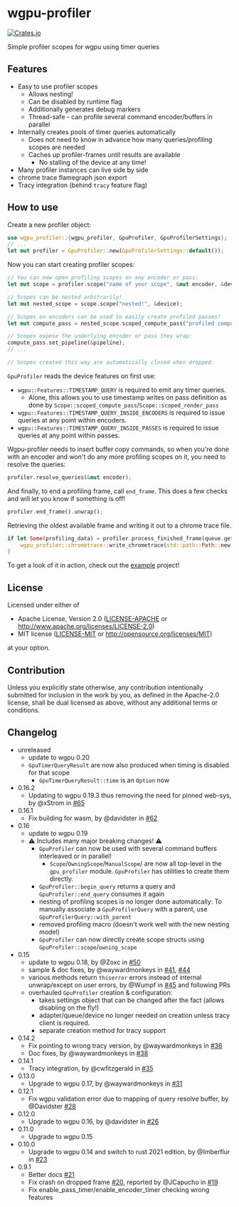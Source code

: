 # wgpu-profiler
[![Crates.io](https://img.shields.io/crates/v/wgpu-profiler.svg)](https://crates.io/crates/wgpu-profiler)

Simple profiler scopes for wgpu using timer queries

## Features

* Easy to use profiler scopes
  * Allows nesting!
  * Can be disabled by runtime flag
  * Additionally generates debug markers 
  * Thread-safe - can profile several command encoder/buffers in parallel
* Internally creates pools of timer queries automatically
  * Does not need to know in advance how many queries/profiling scopes are needed
  * Caches up profiler-frames until results are available
    * No stalling of the device at any time!
* Many profiler instances can live side by side
* chrome trace flamegraph json export
* Tracy integration (behind `tracy` feature flag)

## How to use

Create a new profiler object:
```rust
use wgpu_profiler::{wgpu_profiler, GpuProfiler, GpuProfilerSettings};
// ...
let mut profiler = GpuProfiler::new(GpuProfilerSettings::default());
```

Now you can start creating profiler scopes:
```rust
// You can now open profiling scopes on any encoder or pass:
let mut scope = profiler.scope("name of your scope", &mut encoder, &device);

// Scopes can be nested arbitrarily!
let mut nested_scope = scope.scope("nested!", &device);

// Scopes on encoders can be used to easily create profiled passes!
let mut compute_pass = nested_scope.scoped_compute_pass("profiled compute", &device);

// Scopes expose the underlying encoder or pass they wrap:
compute_pass.set_pipeline(&pipeline);
// ...

// Scopes created this way are automatically closed when dropped.
```

`GpuProfiler` reads the device features on first use:

* `wgpu::Features::TIMESTAMP_QUERY` is required to emit any timer queries.
  * Alone, this allows you to use timestamp writes on pass definition as done by `Scope::scoped_compute_pass`/`Scope::scoped_render_pass`
* `wgpu::Features::TIMESTAMP_QUERY_INSIDE_ENCODERS` is required to issue queries at any point within encoders.
* `wgpu::Features::TIMESTAMP_QUERY_INSIDE_PASSES` is required to issue queries at any point within passes.

Wgpu-profiler needs to insert buffer copy commands, so when you're done with an encoder and won't do any more profiling scopes on it, you need to resolve the queries:
```rust
profiler.resolve_queries(&mut encoder);
```

And finally, to end a profiling frame, call `end_frame`. This does a few checks and will let you know if something is off!
```rust
profiler.end_frame().unwrap();
```

Retrieving the oldest available frame and writing it out to a chrome trace file.
```rust
if let Some(profiling_data) = profiler.process_finished_frame(queue.get_timestamp_period()) {
    wgpu_profiler::chrometrace::write_chrometrace(std::path::Path::new("mytrace.json"), &profiling_data);
}
```


To get a look of it in action, check out the [example](./examples/demo.rs)  project!

## License

Licensed under either of

 * Apache License, Version 2.0
   ([LICENSE-APACHE](LICENSE-APACHE) or http://www.apache.org/licenses/LICENSE-2.0)
 * MIT license
   ([LICENSE-MIT](LICENSE-MIT) or http://opensource.org/licenses/MIT)

at your option.

## Contribution

Unless you explicitly state otherwise, any contribution intentionally submitted
for inclusion in the work by you, as defined in the Apache-2.0 license, shall be
dual licensed as above, without any additional terms or conditions.

## Changelog
* unreleased
  * update to wgpu 0.20
  * `GpuTimerQueryResult` are now also produced when timing is disabled for that scope
    * `GpuTimerQueryResult::time` is an `Option` now
* 0.16.2
  * Updating to wgpu 0.19.3 thus removing the need for pinned web-sys, by @xStrom in [#65](https://github.com/Wumpf/wgpu-profiler/pull/65)
* 0.16.1
  * Fix building for wasm, by @davidster in [#62](https://github.com/Wumpf/wgpu-profiler/pull/62)
* 0.16
  * update to wgpu 0.19
  * ⚠️ Includes many major breaking changes! ⚠️
    * `GpuProfiler` can now be used with several command buffers interleaved or in parallel!
      * `Scope`/`OwningScope`/`ManualScope`/ are now all top-level in the `gpu_profiler` module. `GpuProfiler` has utilities to create them directly.
    * `GpuProfiler::begin_query` returns a query and `GpuProfiler::end_query` consumes it again
    * nesting of profiling scopes is no longer done automatically: To manually associate a `GpuProfilerQuery` with a parent, use `GpuProfilerQuery::with_parent`
    * removed profiling macro (doesn't work well with the new nesting model)
    * `GpuProfiler` can now directly create scope structs using `GpuProfiler::scope`/`owning_scope`
* 0.15
  * update to wgpu 0.18, by @Zoxc in [#50](https://github.com/Wumpf/wgpu-profiler/pull/50)
  * sample & doc fixes, by @waywardmonkeys in [#41](https://github.com/Wumpf/wgpu-profiler/pull/41), [#44](https://github.com/Wumpf/wgpu-profiler/pull/44)
  * various methods return `thiserror` errors instead of internal unwrap/except on user errors, by @Wumpf in [#45](https://github.com/Wumpf/wgpu-profiler/pull/45) and following PRs
  * overhauled `GpuProfiler` creation & configuration:
    * takes settings object that can be changed after the fact (allows disabling on the fly!)
    * adapter/queue/device no longer needed on creation unless tracy client is required.
    * separate creation method for tracy support
* 0.14.2
  * Fix pointing to wrong tracy version, by @waywardmonkeys in [#36](https://github.com/Wumpf/wgpu-profiler/pull/35)
  * Doc fixes, by @waywardmonkeys in [#38](https://github.com/Wumpf/wgpu-profiler/pull/35)
* 0.14.1
  * Tracy integration, by @cwfitzgerald in [#35](https://github.com/Wumpf/wgpu-profiler/pull/35)
* 0.13.0
  * Upgrade to wgpu 0.17, by @waywardmonkeys in [#31](https://github.com/Wumpf/wgpu-profiler/pull/31)
* 0.12.1
  * Fix wgpu validation error due to mapping of query resolve buffer, by @Davidster [#28](https://github.com/Wumpf/wgpu-profiler/pull/28)
* 0.12.0
  * Upgrade to wgpu 0.16, by @davidster in [#26](https://github.com/Wumpf/wgpu-profiler/pull/26)
* 0.11.0
  * Upgrade to wgpu 0.15
* 0.10.0
  * Upgrade to wgpu 0.14 and switch to rust 2021 edition, by @Imberflur in [#23](https://github.com/Wumpf/wgpu-profiler/pull/23)
* 0.9.1
  * Better docs [#21](https://github.com/Wumpf/wgpu-profiler/pull/21)
  * Fix crash on dropped frame [#20](https://github.com/Wumpf/wgpu-profiler/pull/20), reported by @JCapucho in [#19](https://github.com/Wumpf/wgpu-profiler/pull/19)
  * Fix enable_pass_timer/enable_encoder_timer checking wrong features
